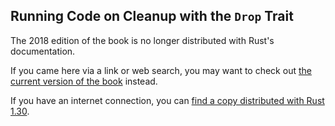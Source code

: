 ## Running Code on Cleanup with the `Drop` Trait

The 2018 edition of the book is no longer distributed with Rust's documentation.

If you came here via a link or web search, you may want to check out [the current
version of the book](../ch15-03-drop.md) instead.

If you have an internet connection, you can [find a copy distributed with
Rust
1.30](https://doc.rust-lang.org/1.30.0/book/2018-edition/ch15-03-drop.html).
